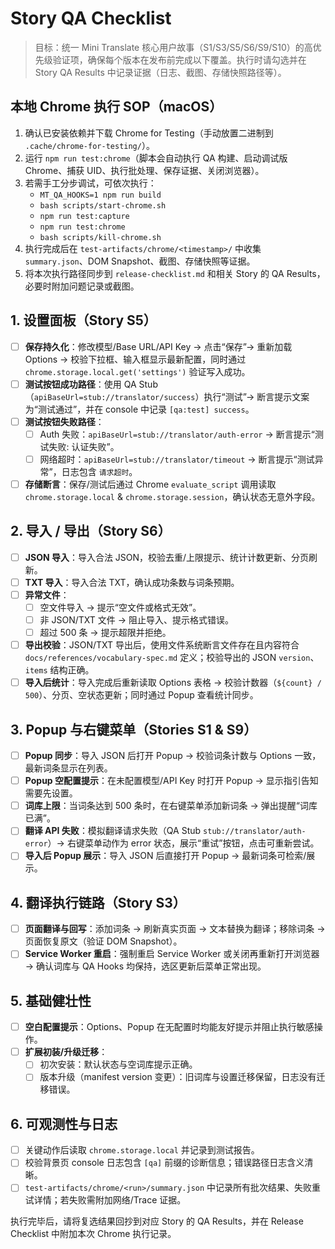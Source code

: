 # Story QA Checklist

> 目标：统一 Mini Translate 核心用户故事（S1/S3/S5/S6/S9/S10）的高优先级验证项，确保每个版本在发布前完成以下覆盖。执行时请勾选并在 Story QA Results 中记录证据（日志、截图、存储快照路径等）。

## 本地 Chrome 执行 SOP（macOS）
1. 确认已安装依赖并下载 Chrome for Testing（手动放置二进制到 `.cache/chrome-for-testing/`）。
2. 运行 `npm run test:chrome`（脚本会自动执行 QA 构建、启动调试版 Chrome、捕获 UID、执行批处理、保存证据、关闭浏览器）。
3. 若需手工分步调试，可依次执行：
   - `MT_QA_HOOKS=1 npm run build`
   - `bash scripts/start-chrome.sh`
   - `npm run test:capture`
   - `npm run test:chrome`
   - `bash scripts/kill-chrome.sh`
4. 执行完成后在 `test-artifacts/chrome/<timestamp>/` 中收集 `summary.json`、DOM Snapshot、截图、存储快照等证据。
5. 将本次执行路径同步到 `release-checklist.md` 和相关 Story 的 QA Results，必要时附加问题记录或截图。

## 1. 设置面板（Story S5）
- [ ] **保存持久化**：修改模型/Base URL/API Key → 点击“保存”→ 重新加载 Options → 校验下拉框、输入框显示最新配置，同时通过 `chrome.storage.local.get('settings')` 验证写入成功。
- [ ] **测试按钮成功路径**：使用 QA Stub（`apiBaseUrl=stub://translator/success`）执行“测试”→ 断言提示文案为“测试通过”，并在 console 中记录 `[qa:test] success`。
- [ ] **测试按钮失败路径**：
  - [ ] Auth 失败：`apiBaseUrl=stub://translator/auth-error` → 断言提示“测试失败: 认证失败”。
  - [ ] 网络超时：`apiBaseUrl=stub://translator/timeout` → 断言提示“测试异常”，日志包含 `请求超时`。
- [ ] **存储断言**：保存/测试后通过 Chrome `evaluate_script` 调用读取 `chrome.storage.local` & `chrome.storage.session`，确认状态无意外字段。

## 2. 导入 / 导出（Story S6）
- [ ] **JSON 导入**：导入合法 JSON，校验去重/上限提示、统计计数更新、分页刷新。
- [ ] **TXT 导入**：导入合法 TXT，确认成功条数与词条预期。
- [ ] **异常文件**：
  - [ ] 空文件导入 → 提示“空文件或格式无效”。
  - [ ] 非 JSON/TXT 文件 → 阻止导入、提示格式错误。
  - [ ] 超过 500 条 → 提示超限并拒绝。
- [ ] **导出校验**：JSON/TXT 导出后，使用文件系统断言文件存在且内容符合 `docs/references/vocabulary-spec.md` 定义；校验导出的 JSON `version`、`items` 结构正确。
- [ ] **导入后统计**：导入完成后重新读取 Options 表格 → 校验计数器（`${count} / 500`）、分页、空状态更新；同时通过 Popup 查看统计同步。

## 3. Popup 与右键菜单（Stories S1 & S9）
- [ ] **Popup 同步**：导入 JSON 后打开 Popup → 校验词条计数与 Options 一致，最新词条显示在列表。
- [ ] **Popup 空配置提示**：在未配置模型/API Key 时打开 Popup → 显示指引告知需要先设置。
- [ ] **词库上限**：当词条达到 500 条时，在右键菜单添加新词条 → 弹出提醒“词库已满”。
- [ ] **翻译 API 失败**：模拟翻译请求失败（QA Stub `stub://translator/auth-error`）→ 右键菜单动作为 error 状态，展示“重试”按钮，点击可重新尝试。
- [ ] **导入后 Popup 展示**：导入 JSON 后直接打开 Popup → 最新词条可检索/展示。

## 4. 翻译执行链路（Story S3）
- [ ] **页面翻译与回写**：添加词条 → 刷新真实页面 → 文本替换为翻译；移除词条 → 页面恢复原文（验证 DOM Snapshot）。
- [ ] **Service Worker 重启**：强制重启 Service Worker 或关闭再重新打开浏览器 → 确认词库与 QA Hooks 均保持，选区更新后菜单正常出现。

## 5. 基础健壮性
- [ ] **空白配置提示**：Options、Popup 在无配置时均能友好提示并阻止执行敏感操作。
- [ ] **扩展初装/升级迁移**：
  - [ ] 初次安装：默认状态与空词库提示正确。
  - [ ] 版本升级（manifest version 变更）：旧词库与设置迁移保留，日志没有迁移错误。

## 6. 可观测性与日志
- [ ] 关键动作后读取 `chrome.storage.local` 并记录到测试报告。
- [ ] 校验背景页 console 日志包含 `[qa]` 前缀的诊断信息；错误路径日志含义清晰。
- [ ] `test-artifacts/chrome/<run>/summary.json` 中记录所有批次结果、失败重试详情；若失败需附加网络/Trace 证据。

执行完毕后，请将复选结果回抄到对应 Story 的 QA Results，并在 Release Checklist 中附加本次 Chrome 执行记录。
